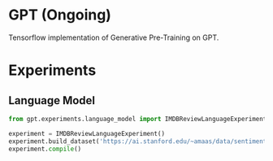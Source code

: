 # GPT (Ongoing)

Tensorflow implementation of Generative Pre-Training on GPT.

# Experiments

## Language Model

```python
from gpt.experiments.language_model import IMDBReviewLanguageExperiment

experiment = IMDBReviewLanguageExperiment()
experiment.build_dataset('https://ai.stanford.edu/~amaas/data/sentiment/aclImdb_v1.tar.gz')
experiment.compile()
```